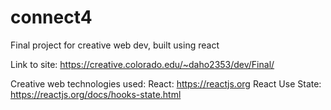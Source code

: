 # connect4
Final project for creative web dev, built using react

Link to site:
https://creative.colorado.edu/~daho2353/dev/Final/

Creative web technologies used:
React: https://reactjs.org
React Use State: https://reactjs.org/docs/hooks-state.html
